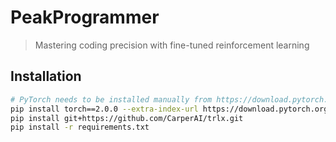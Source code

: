 # PeakProgrammer

> Mastering coding precision with fine-tuned reinforcement learning

## Installation

```bash
# PyTorch needs to be installed manually from https://download.pytorch.org/whl/cu116
pip install torch==2.0.0 --extra-index-url https://download.pytorch.org/whl/cu116
pip install git+https://github.com/CarperAI/trlx.git
pip install -r requirements.txt
```
